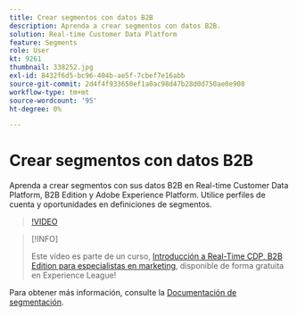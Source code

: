 ```yaml
---
title: Crear segmentos con datos B2B
description: Aprenda a crear segmentos con datos B2B.
solution: Real-time Customer Data Platform
feature: Segments
role: User
kt: 9261
thumbnail: 338252.jpg
exl-id: 8432f6d5-bc96-404b-ae5f-7cbef7e16abb
source-git-commit: 2d4f4f933650ef1a0ac98d47b28d0d750ae0e908
workflow-type: tm+mt
source-wordcount: '95'
ht-degree: 0%

---
```


# Crear segmentos con datos B2B

Aprenda a crear segmentos con sus datos B2B en Real-time Customer Data Platform, B2B Edition y Adobe Experience Platform. Utilice perfiles de cuenta y oportunidades en definiciones de segmentos.

>[!VIDEO](https://video.tv.adobe.com/v/338252?quality=12&learn=on)

>[!INFO]
>
> Este vídeo es parte de un curso, [Introducción a Real-Time CDP, B2B Edition para especialistas en marketing](https://experienceleague.adobe.com/?recommended=ExperiencePlatform-U-1-2021.rtcdp.b2b), disponible de forma gratuita en Experience League!

Para obtener más información, consulte la [Documentación de segmentación](https://experienceleague.adobe.com/docs/experience-platform/rtcdp/profile/profile-browse.html).

